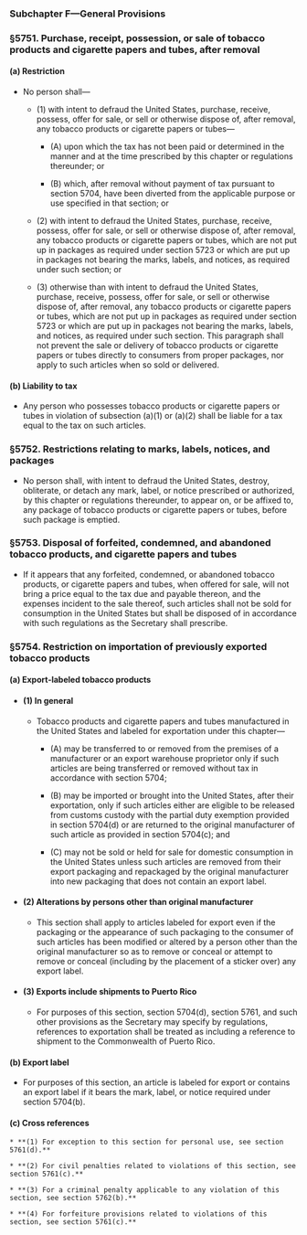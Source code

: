 ### **Subchapter F—General Provisions**

### §5751. Purchase, receipt, possession, or sale of tobacco products and cigarette papers and tubes, after removal
#### (a) Restriction
* No person shall—

  * (1) with intent to defraud the United States, purchase, receive, possess, offer for sale, or sell or otherwise dispose of, after removal, any tobacco products or cigarette papers or tubes—

    * (A) upon which the tax has not been paid or determined in the manner and at the time prescribed by this chapter or regulations thereunder; or

    * (B) which, after removal without payment of tax pursuant to section 5704, have been diverted from the applicable purpose or use specified in that section; or


  * (2) with intent to defraud the United States, purchase, receive, possess, offer for sale, or sell or otherwise dispose of, after removal, any tobacco products or cigarette papers or tubes, which are not put up in packages as required under section 5723 or which are put up in packages not bearing the marks, labels, and notices, as required under such section; or

  * (3) otherwise than with intent to defraud the United States, purchase, receive, possess, offer for sale, or sell or otherwise dispose of, after removal, any tobacco products or cigarette papers or tubes, which are not put up in packages as required under section 5723 or which are put up in packages not bearing the marks, labels, and notices, as required under such section. This paragraph shall not prevent the sale or delivery of tobacco products or cigarette papers or tubes directly to consumers from proper packages, nor apply to such articles when so sold or delivered.

#### (b) Liability to tax
* Any person who possesses tobacco products or cigarette papers or tubes in violation of subsection (a)(1) or (a)(2) shall be liable for a tax equal to the tax on such articles.

### §5752. Restrictions relating to marks, labels, notices, and packages
* No person shall, with intent to defraud the United States, destroy, obliterate, or detach any mark, label, or notice prescribed or authorized, by this chapter or regulations thereunder, to appear on, or be affixed to, any package of tobacco products or cigarette papers or tubes, before such package is emptied.

### §5753. Disposal of forfeited, condemned, and abandoned tobacco products, and cigarette papers and tubes
* If it appears that any forfeited, condemned, or abandoned tobacco products, or cigarette papers and tubes, when offered for sale, will not bring a price equal to the tax due and payable thereon, and the expenses incident to the sale thereof, such articles shall not be sold for consumption in the United States but shall be disposed of in accordance with such regulations as the Secretary shall prescribe.

### §5754. Restriction on importation of previously exported tobacco products
#### (a) Export-labeled tobacco products
* #### (1) In general
  * Tobacco products and cigarette papers and tubes manufactured in the United States and labeled for exportation under this chapter—

    * (A) may be transferred to or removed from the premises of a manufacturer or an export warehouse proprietor only if such articles are being transferred or removed without tax in accordance with section 5704;

    * (B) may be imported or brought into the United States, after their exportation, only if such articles either are eligible to be released from customs custody with the partial duty exemption provided in section 5704(d) or are returned to the original manufacturer of such article as provided in section 5704(c); and

    * (C) may not be sold or held for sale for domestic consumption in the United States unless such articles are removed from their export packaging and repackaged by the original manufacturer into new packaging that does not contain an export label.

* #### (2) Alterations by persons other than original manufacturer
  * This section shall apply to articles labeled for export even if the packaging or the appearance of such packaging to the consumer of such articles has been modified or altered by a person other than the original manufacturer so as to remove or conceal or attempt to remove or conceal (including by the placement of a sticker over) any export label.

* #### (3) Exports include shipments to Puerto Rico
  * For purposes of this section, section 5704(d), section 5761, and such other provisions as the Secretary may specify by regulations, references to exportation shall be treated as including a reference to shipment to the Commonwealth of Puerto Rico.

#### (b) Export label
* For purposes of this section, an article is labeled for export or contains an export label if it bears the mark, label, or notice required under section 5704(b).

#### (c) Cross references
    * **(1) For exception to this section for personal use, see section 5761(d).**

    * **(2) For civil penalties related to violations of this section, see section 5761(c).**

    * **(3) For a criminal penalty applicable to any violation of this section, see section 5762(b).**

    * **(4) For forfeiture provisions related to violations of this section, see section 5761(c).**
